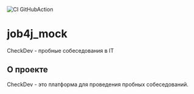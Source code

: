 ![CI GitHubAction](https://github.com/peterarsentev/CheckDev/actions/workflows/maven.yml/badge.svg)

# job4j_mock
CheckDev - пробные собеседования в IT<br>

## О проекте
CheckDev - это платформа для проведения пробных собеседований.<br>

